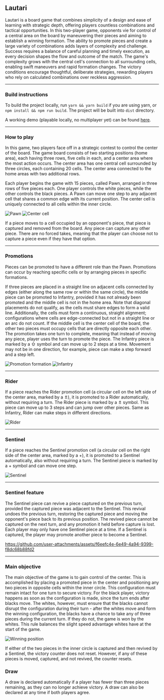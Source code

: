 ## Lautari

Lautari is a board game that combines simplicity of a design and ease of learning with strategic depth, offering players countless combinations and tactical opportunities. In this two-player game, opponents vie for control of a central area on the board by maneuvering their pieces and aiming to establish a winning formation. The ability to promote pieces and create a large variety of combinations adds layers of complexity and challenge. Success requires a balance of careful planning and timely execution, as every decision shapes the flow and outcome of the match. The game's complexity grows with the central cell's connection to all surrounding cells, enabling swift maneuvers and rapid formation changes. The victory conditions encourage thoughtful, deliberate strategies, rewarding players who rely on calculated combinations over reckless aggression.

---

### Build instructions

To build the project locally, run `yarn && yarn build` if you are using yarn, or `npm install && npm run build`. The project will be built into `dist` directory.

A working demo (playable locally, no multiplayer yet) can be found [here](https://ivanovsaleksejs.github.io/lautari/).

---

### How to play

In this game, two players face off in a strategic contest to control the center of the board. The game board consists of two starting positions (home area), each having three rows, five cells in each, and a center area where the most action occurs. The center area has one central cell surrounded by three circles, each containing 20 cells. The center area connected to the home areas with two additional rows.

Each player begins the game with 15 pieces, called Pawn, arranged in three rows of five pieces each. One player controls the white pieces, while the other controls the black pieces. A Pawn can move one step to any adjacent cell that shares a common edge with its current position. The center cell is uniquely connected to all cells within the inner circle.

![Pawn](src/images/pawn.png) ![Center cell](src/images/center.png)

If a piece moves to a cell occupied by an opponent's piece, that piece is captured and removed from the board. Any piece can capture any other piece. There are no forced takes, meaning that the player can choose not to capture a piece even if they have that option.

---

### Promotions

Pieces can be promoted to have a different role than the Pawn. Promotions can occur by reaching specific cells or by arranging pieces in specific formations.

If three pieces are placed in a straight line on adjacent cells connected by edges (either along the same row or within the same circle), the middle piece can be promoted to Infantry, provided it has not already been promoted and the middle cell is not in the home area. Note that diagonal placements do not qualify, as the cells must share edges to form a valid line. Additionally, the cells must form a continuous, straight alignment; configurations where cells are edge-connected but not in a straight line or an arc do not count. If the middle cell is the center cell of the board, the other two pieces must occupy cells that are directly opposite each other. The promotion takes one turn to complete, meaning that instead of moving any piece, player uses the turn to promote the piece. The Infantry piece is marked by a ⇧ symbol and can move up to 2 steps at a time. Movement may not be in one direction, for example, piece can make a step forward and a step left.

![Promotion formation](src/images/promotion.png) ![Infantry](src/images/infantry.png)

---

### Rider

If a piece reaches the Rider promotion cell (a circular cell on the left side of the center area, marked by a ⇯), it is promoted to a Rider automatically, without requiring a turn. The Rider piece is marked by a ⇯ symbol. This piece can move up to 3 steps and can jump over other pieces. Same as Infantry, Rider can make steps in different directions.

![Rider](src/images/rider.png)

---

### Sentinel

If a piece reaches the Sentinel promotion cell (a circular cell on the right side of the center area, marked by a +), it is promoted to a Sentinel automatically, also without requiring a turn. The Sentinel piece is marked by a + symbol and can move one step.

![Sentinel](src/images/sentinel.png)

---

### Sentinel feature

The Sentinel piece can revive a piece captured on the previous turn, provided the captured piece was adjacent to the Sentinel. This revival undoes the previous turn, restoring the captured piece and moving the opponent's piece back to its previous position. The revived piece cannot be captured on the next turn, and any promotion it held before capture is lost. Each player may only have one Sentinel piece at a time. If a Sentinel is captured, the player may promote another piece to become a Sentinel.

https://github.com/user-attachments/assets/f6eefc4e-6e49-4a94-9399-f8dc68b88fd2

---

### Main objective

The main objective of the game is to gain control of the center. This is accomplished by placing a promoted piece in the center and positioning any two pieces in opposite cells within the inner circle. This configuration must remain intact for one turn to secure victory. For the black player, victory happens as soon as the configuration is made, since the turn ends after blacks move. The whites, however, must ensure that the blacks cannot disrupt the configuration during their turn - after the whites move and form the winning configuration, the blacks have a chance to take any of three pieces during the current turn. If they do not, the game is won by the whites. This rule balances the slight speed advantage whites have at the start of the game.

![Winning position](src/images/winning.png)

If either of the two pieces in the inner circle is captured and then revived by a Sentinel, the victory counter does not reset. However, if any of these pieces is moved, captured, and not revived, the counter resets.

### Draw

A draw is declared automatically if a player has fewer than three pieces remaining, as they can no longer achieve victory. A draw can also be declared at any time if both players agree.